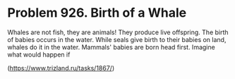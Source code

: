# Problem 926. Birth of a Whale

Whales are not fish, they are animals! They produce live offspring. The birth of babies occurs in the water. While seals give birth to their babies on land, whales do it in the water. Mammals' babies are born head first. Imagine what would happen if

(https://www.trizland.ru/tasks/1867/)